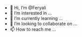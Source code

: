 - 👋 Hi, I’m @Feryali
- 👀 I’m interested in ...
- 🌱 I’m currently learning ...
- 💞️ I’m looking to collaborate on ...
- 📫 How to reach me ...

<!---
Feryali/Feryali is a ✨ special ✨ repository because its `README.md` (this file) appears on your GitHub profile.
You can click the Preview link to take a look at your changes.
--->
